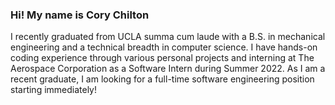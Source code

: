### Hi! My name is Cory Chilton

I recently graduated from UCLA summa cum laude with a B.S. in mechanical engineering and a technical breadth in computer science. I have hands-on coding experience through various personal projects and interning at The Aerospace Corporation as a Software Intern during Summer 2022. As I am a recent graduate, I am looking for a full-time software engineering position starting immediately!

<!--
**CoryChilton/CoryChilton** is a ✨ _special_ ✨ repository because its `README.md` (this file) appears on your GitHub profile.

Here are some ideas to get you started:

- 🔭 I’m currently working on ...
- 🌱 I’m currently learning ...
- 👯 I’m looking to collaborate on ...
- 🤔 I’m looking for help with ...
- 💬 Ask me about ...
- 📫 How to reach me: ...
- 😄 Pronouns: ...
- ⚡ Fun fact: ...
-->
